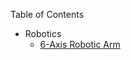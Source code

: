 Table of Contents
* Robotics
    * [6-Axis Robotic Arm](https://saj122.github.io/blog/2025/07/05/robotic-arm.html)
